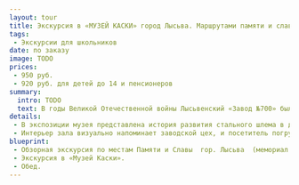 ```yaml
---
layout: tour
title: Экскурсия в «МУЗЕЙ КАСКИ» город Лысьва. Маршрутами памяти и славы.
tags:
 - Экскурсии для школьников
date: по заказу
image: TODO
prices:
 - 950 руб.
 - 920 руб. для детей до 14 и пенсионеров
summary:
  intro: TODO
  text: В годы Великой Отечественной войны Лысьвенский «Завод №700» был единственным в СССР  предприятием, выпускающим стальные шлемы.    СШ-40 – легендарные   КАСКИ, которые в начале 40-х годов XX века стала идеальным защитным головным убором, спасшим жизни тысячам бойцов и командиров Красной Армии.
details:
 - В экспозиции музея представлена история развития стального шлема в двух мировых войнах. Коллекция лысьвенских касок была пополнена образцами частных коллекционеров Перми, Санкт-Петербурга, Москвы. Внимание  посетителей  обязательно  привлекут  французская каска  1915 г., немецкая каска  1916 г., английская каска 1935 г., американская, итальянская и другие …
 - Интерьер зала визуально напоминает заводской цех, и посетитель погружается в атмосферу нелёгких трудовых будней тружеников тыла. В музее также представлены стальные нагрудники и защитные щитки для стрелков, изготовленные в годы войны в Лысьве. В зале СЛАВЫ рассказывается о подвиге лысьвенцев-фронтовиков и тружеников тыла.  За годы войны «Завод №700» выпустил    18 млн. шт. коробок к противогазам, 10 млн. шт.  стальных касок, 14 млн. шт. армейских котелков.
blueprint:
 - Обзорная экскурсия по местам Памяти и Славы  гор. Лысьва  (мемориал Славы,  галерея бюстов 10 Героев Советского Союза, памятник ученикам и учителям, погибшим на фронтах Великой Отечественной войны, проспект Победы, сквер  советского периода, металлургический завод ).
 - Экскурсия в «Музей Каски».
 - Обед.
---
```

